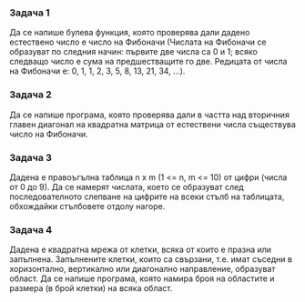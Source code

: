### Задача 1
Да се напише булева функция, която проверява дали дадено естествено число е число на Фибоначи (Числата на Фибоначи се образуват по следния начин: първите две числа са 0 и 1; всяко следващо число е сума на предшестващите го две. Редицата от числа на Фибоначи е: 0, 1, 1, 2, 3, 5, 8, 13, 21, 34, ...).

### Задача 2
Да се напише програма, която проверява дали в частта над вторичния главен диагонал на квадратна матрица от естествени числа съществува число на Фибоначи.

### Задача 3 
Дадена е правоъгълна таблица n x m (1 <= n, m <= 10) от цифри (числа от 0 до 9). Да се намерят числата, което се образуват след последователното слепване на цифрите на всеки стълб на таблицата, обхождайки стълбовете отдолу нагоре.

### Задача 4 
Дадена е квадратна мрежа от клетки, всяка от които е празна или запълнена. Запълнените клетки, които са свързани, т.е.  имат съседни в хоризонтално, вертикално или диагонално направление, образуват област. Да се напише програма, която намира броя на областите и размера (в брой клетки) на всяка област.